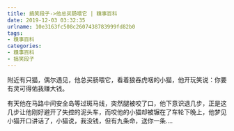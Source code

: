 ```yaml
---
title: 搞笑段子->他总买肠喂它 | 糗事百科
date: 2019-12-03 03:32:35
urlname: 10e3163fc508c2607438783999fd82b0
tags: 
- 糗事百科
categories:
- 糗事百科
- 搞笑段子
---
```

附近有只猫，偶尔遇见，他总买肠喂它，看着狼吞虎咽的小猫，他开玩笑说：你要有灵可得佑我赚大钱。

有天他在马路中间安全岛等过斑马线，突然腿被咬了口，他下意识退几步，正是这几步让他刚好避开了失控的泥头车，而咬他的小猫却被辗在了车轮下晚上，他梦见小猫开口讲话了，小猫说，我没钱，但有九条命，送你一条....


